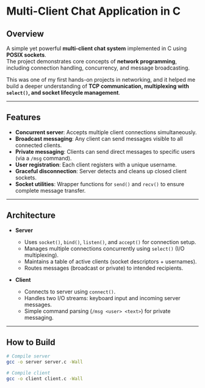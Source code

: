 # Multi-Client Chat Application in C

## Overview
A simple yet powerful **multi-client chat system** implemented in C using **POSIX sockets**.  
The project demonstrates core concepts of **network programming**, including connection handling, concurrency, and message broadcasting.  

This was one of my first hands-on projects in networking, and it helped me build a deeper understanding of **TCP communication, multiplexing with `select()`, and socket lifecycle management**.

---

## Features
- **Concurrent server**: Accepts multiple client connections simultaneously.
- **Broadcast messaging**: Any client can send messages visible to all connected clients.
- **Private messaging**: Clients can send direct messages to specific users (via a `/msg` command).
- **User registration**: Each client registers with a unique username.
- **Graceful disconnection**: Server detects and cleans up closed client sockets.
- **Socket utilities**: Wrapper functions for `send()` and `recv()` to ensure complete message transfer.

---

## Architecture
- **Server**
  - Uses `socket()`, `bind()`, `listen()`, and `accept()` for connection setup.
  - Manages multiple connections concurrently using `select()` (I/O multiplexing).
  - Maintains a table of active clients (socket descriptors + usernames).
  - Routes messages (broadcast or private) to intended recipients.

- **Client**
  - Connects to server using `connect()`.
  - Handles two I/O streams: keyboard input and incoming server messages.
  - Simple command parsing (`/msg <user> <text>`) for private messaging.

---

## How to Build
```bash
# Compile server
gcc -o server server.c -Wall

# Compile client
gcc -o client client.c -Wall